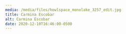 ```yaml
---
media: /media/files/howlspace_monolake_3257_edit.jpg
title: Carmina Escobar
alt: Carmina Escobar
date: 2020-12-10T16:46:00-0500
---
```

